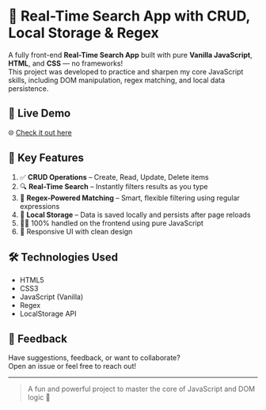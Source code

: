 # 🚀 Real-Time Search App with CRUD, Local Storage & Regex

A fully front-end **Real-Time Search App** built with pure **Vanilla JavaScript**, **HTML**, and **CSS** — no frameworks!  
This project was developed to practice and sharpen my core JavaScript skills, including DOM manipulation, regex matching, and local data persistence.

## 🔗 Live Demo

🌐 [Check it out here](https://crud-nu-vert.vercel.app/)


## 🔧 Key Features

1. ✅ **CRUD Operations** – Create, Read, Update, Delete items  
2. 🔍 **Real-Time Search** – Instantly filters results as you type  
3. 🧠 **Regex-Powered Matching** – Smart, flexible filtering using regular expressions  
4. 💾 **Local Storage** – Data is saved locally and persists after page reloads  
5. 🧑‍💻 100% handled on the frontend using pure JavaScript  
6. 📱 Responsive UI with clean design

## 🛠️ Technologies Used

- HTML5  
- CSS3  
- JavaScript (Vanilla)  
- Regex  
- LocalStorage API

## 🙌 Feedback

Have suggestions, feedback, or want to collaborate?  
Open an issue or feel free to reach out!

---

> A fun and powerful project to master the core of JavaScript and DOM logic 💪
